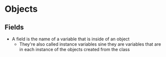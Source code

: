# Objects

## Fields
- A field is the name of a variable that is inside of an object
	- They're also called instance variables sine they are variables that are in each instance of the objects created from the class